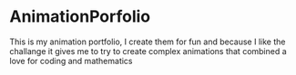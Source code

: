 # AnimationPorfolio
This is my animation portfolio, I create them for fun and because I like the challange it gives me to try to create complex animations that combined a love for coding and mathematics 